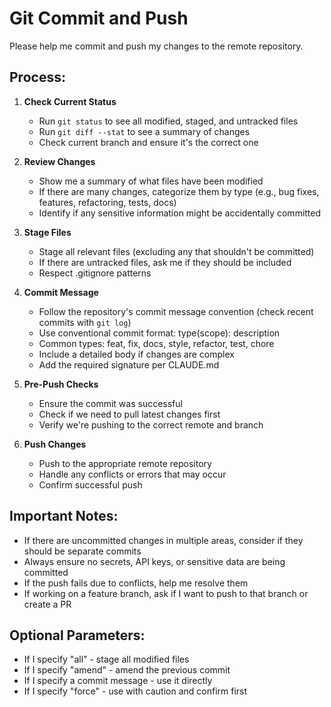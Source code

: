 # Git Commit and Push

Please help me commit and push my changes to the remote repository.

## Process:
1. **Check Current Status**
   - Run `git status` to see all modified, staged, and untracked files
   - Run `git diff --stat` to see a summary of changes
   - Check current branch and ensure it's the correct one

2. **Review Changes**
   - Show me a summary of what files have been modified
   - If there are many changes, categorize them by type (e.g., bug fixes, features, refactoring, tests, docs)
   - Identify if any sensitive information might be accidentally committed

3. **Stage Files**
   - Stage all relevant files (excluding any that shouldn't be committed)
   - If there are untracked files, ask me if they should be included
   - Respect .gitignore patterns

4. **Commit Message**
   - Follow the repository's commit message convention (check recent commits with `git log`)
   - Use conventional commit format: type(scope): description
   - Common types: feat, fix, docs, style, refactor, test, chore
   - Include a detailed body if changes are complex
   - Add the required signature per CLAUDE.md

5. **Pre-Push Checks**
   - Ensure the commit was successful
   - Check if we need to pull latest changes first
   - Verify we're pushing to the correct remote and branch

6. **Push Changes**
   - Push to the appropriate remote repository
   - Handle any conflicts or errors that may occur
   - Confirm successful push

## Important Notes:
- If there are uncommitted changes in multiple areas, consider if they should be separate commits
- Always ensure no secrets, API keys, or sensitive data are being committed
- If the push fails due to conflicts, help me resolve them
- If working on a feature branch, ask if I want to push to that branch or create a PR

## Optional Parameters:
- If I specify "all" - stage all modified files
- If I specify "amend" - amend the previous commit
- If I specify a commit message - use it directly
- If I specify "force" - use with caution and confirm first